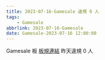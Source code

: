 ```yaml
---
title: 2023-07-16-Gamesale 違規 0 人
tags:
    - Gamesale
abbrlink: 2023-07-16-Gamesale
date: Gamesale-2023-07-16 12:00:00
---
```

Gamesale 板 [板規連結](https://www.ptt.cc/bbs/Gossiping/M.1637425085.A.07D.html)
昨天違規 0 人
